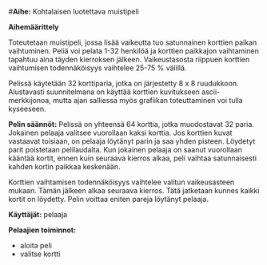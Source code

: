 #**Aihe:** Kohtalaisen luotettava muistipeli

**Aihemäärittely**

Toteutetaan muistipeli, jossa lisää vaikeutta tuo satunnainen korttien paikan vaihtuminen. Peliä voi pelata 1-32 henkilöä ja korttien paikkajon vaihtaminen tapahtuu aina täyden kierroksen jälkeen. Vaikeustasosta riippuen korttien vaihtumisen todennäköisyys vaihtelee 25-75 % välillä.

Pelissä käytetään 32 korttiparia, jotka on järjestetty 8 x 8 ruudukkoon. Alustavasti suunnitelmana on käyttää korttien kuvitukseen ascii-merkkijonoa, mutta ajan salliessa myös grafiikan toteuttaminen voi tulla kyseeseen.

**Pelin säännöt:**
Pelissä on yhteensä 64 korttia, jotka muodostavat 32 paria. Jokainen pelaaja valitsee vuorollaan kaksi korttia. Jos korttien kuvat vastaavat toisiaan, on pelaaja löytänyt parin ja saa yhden pisteen. Löydetyt parit poistetaan pelilaudalta. Kun jokainen pelaaja on saanut vuorollaan kääntää kortit, ennen kuin seuraava kierros alkaa, peli vaihtaa satunnaisesti kahden kortin paikkaa keskenään.

Korttien vaihtamisen todennäköisyys vaihtelee valitun vaikeusasteen mukaan. Tämän jälkeen alkaa seuraava kierros. Tätä jatketaan kunnes kaikki kortit on löydetty. Pelin voittaa eniten pareja löytänyt pelaaja.

**Käyttäjät:** pelaaja

**Pelaajien toiminnot:**
  * aloita peli
  * valitse kortti 
